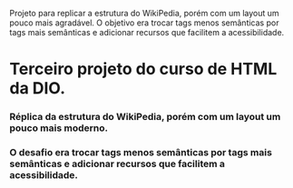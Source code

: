 Projeto para replicar a estrutura do WikiPedia, porém com um layout um pouco mais agradável.
O objetivo era trocar tags menos semânticas por tags mais semânticas e adicionar recursos que facilitem a acessibilidade.

# Terceiro projeto do curso de HTML da DIO.

### Réplica da estrutura do WikiPedia, porém com um layout um pouco mais moderno.
### O desafio era trocar tags menos semânticas por tags mais semânticas e adicionar recursos que facilitem a acessibilidade.